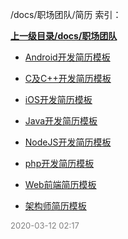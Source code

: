 /docs/职场团队/简历 索引：


**[上一级目录/docs/职场团队](/docs/职场团队/index.md)**

- [Android开发简历模板](/docs/职场团队/简历/Android开发简历模板.md)

- [C及C++开发简历模板](/docs/职场团队/简历/C及C++开发简历模板.md)

- [iOS开发简历模板](/docs/职场团队/简历/iOS开发简历模板.md)

- [Java开发简历模板](/docs/职场团队/简历/Java开发简历模板.md)

- [NodeJS开发简历模板](/docs/职场团队/简历/NodeJS开发简历模板.md)

- [php开发简历模板](/docs/职场团队/简历/php开发简历模板.md)

- [Web前端简历模板](/docs/职场团队/简历/Web前端简历模板.md)

- [架构师简历模板](/docs/职场团队/简历/架构师简历模板.md)


<font size=2 color='grey'> 2020-03-12 02:17 </font>